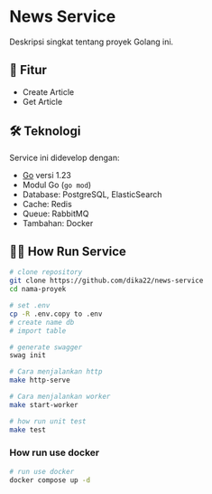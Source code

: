 # News Service

Deskripsi singkat tentang proyek Golang ini.

## 🚀 Fitur

- Create Article
- Get Article

## 🛠️ Teknologi

Service ini didevelop dengan:

- [Go](https://golang.org/) versi 1.23
- Modul Go (`go mod`)
- Database: PostgreSQL, ElasticSearch
- Cache: Redis
- Queue: RabbitMQ
- Tambahan: Docker

## 🧑‍💻 How Run Service

```bash
# clone repository
git clone https://github.com/dika22/news-service
cd nama-proyek

# set .env
cp -R .env.copy to .env
# create name db
# import table

# generate swagger
swag init

# Cara menjalankan http 
make http-serve

# Cara menjalankan worker
make start-worker

# how run unit test
make test
```

### How run use docker 
```bash
# run use docker
docker compose up -d